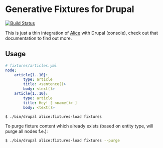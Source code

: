 Generative Fixtures for Drupal
==============================

[![Build Status](https://travis-ci.org/dantleech/drupal-alice-fixtures.svg?branch=master)](https://travis-ci.org/dantleech/drupal-alice-fixtures)

This is just a thin integration of [Alice](https://github.com/nelmio/alice)
with Drupal (console), check out that documentation to find out more.

Usage
-----

```yaml
# fixtures/articles.yml
node:
    article{1..10}:
        type: article
        title: <sentence()>
        body: <text()>
    article{1..10}:
        type: article
        title: Hey! [ <name()> ]
        body: <text()>
```

```bash
$ ./bin/drupal alice:fixtures-load fixtures
```

To purge fixture content which already exists (based on entity type, will
purge all nodes f.e.):

```bash
$ ./bin/drupal alice:fixtures-load fixtures --purge
```
